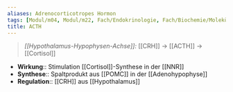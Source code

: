 ```yaml
---
aliases: Adrenocorticotropes Hormon
tags: [Modul/m04, Modul/m22, Fach/Endokrinologie, Fach/Biochemie/Molekül/Hormon]
title: ACTH
---
```

> *[[Hypothalamus-Hypophysen-Achse]]:* [[CRH]] → [[ACTH]] → [[Cortisol]]
- **Wirkung**:: Stimulation [[Cortisol]]-Synthese in der [[NNR]]
- **Synthese**:: Spaltprodukt aus [[POMC]] in der [[Adenohypophyse]]
- **Regulation**:: [[CRH]] aus [[Hypothalamus]]